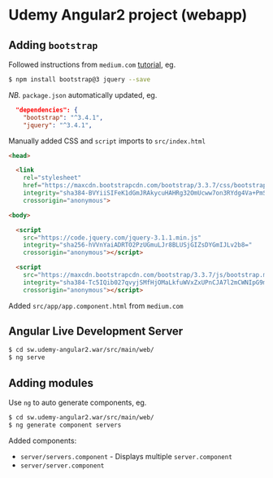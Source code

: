 # Udemy Angular2 project (webapp)

## Adding `bootstrap`

Followed instructions from `medium.com` [tutorial](https://medium.com/codingthesmartway-com-blog/using-bootstrap-with-angular-c83c3cee3f4a), 
eg.

```bash
$ npm install bootstrap@3 jquery --save
```

*NB.* `package.json` automatically updated, eg.

```json
  "dependencies": {
    "bootstrap": "^3.4.1",
    "jquery": "^3.4.1",
```

Manually added CSS and `script` imports to `src/index.html`

```html
<head>

  <link
    rel="stylesheet"
    href="https://maxcdn.bootstrapcdn.com/bootstrap/3.3.7/css/bootstrap.min.css"
    integrity="sha384-BVYiiSIFeK1dGmJRAkycuHAHRg32OmUcww7on3RYdg4Va+PmSTsz/K68vbdEjh4u"
    crossorigin="anonymous">

<body>

  <script
    src="https://code.jquery.com/jquery-3.1.1.min.js"
    integrity="sha256-hVVnYaiADRTO2PzUGmuLJr8BLUSjGIZsDYGmIJLv2b8="
    crossorigin="anonymous"></script>

  <script
    src="https://maxcdn.bootstrapcdn.com/bootstrap/3.3.7/js/bootstrap.min.js"
    integrity="sha384-Tc5IQib027qvyjSMfHjOMaLkfuWVxZxUPnCJA7l2mCWNIpG9mGCD8wGNIcPD7Txa"
    crossorigin="anonymous"></script>
```

Added `src/app/app.component.html` from `medium.com`

## Angular Live Development Server

```bash
$ cd sw.udemy-angular2.war/src/main/web/
$ ng serve
```

## Adding modules

Use `ng` to auto generate components, eg.

```bash
$ cd sw.udemy-angular2.war/src/main/web/
$ ng generate component servers
```

Added components:
* `server/servers.component` - Displays multiple `server.component`
* `server/server.component`


